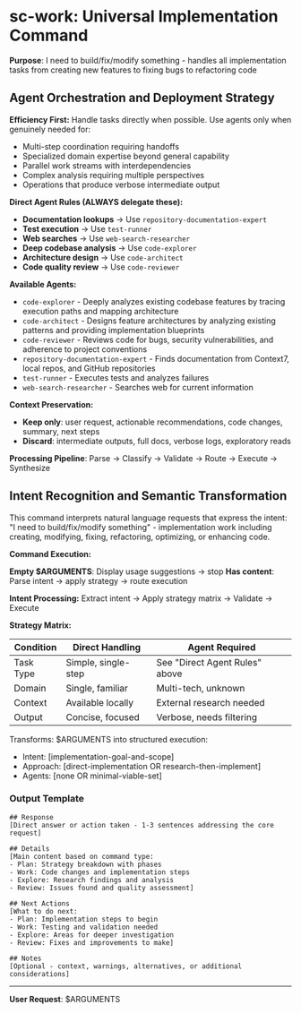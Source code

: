 # sc-work: Universal Implementation Command

**Purpose**: I need to build/fix/modify something - handles all implementation tasks from creating new features to fixing bugs to refactoring code

## Agent Orchestration and Deployment Strategy

**Efficiency First:** Handle tasks directly when possible. Use agents only when genuinely needed for:

- Multi-step coordination requiring handoffs
- Specialized domain expertise beyond general capability
- Parallel work streams with interdependencies
- Complex analysis requiring multiple perspectives
- Operations that produce verbose intermediate output

**Direct Agent Rules (ALWAYS delegate these):**

- **Documentation lookups** → Use `repository-documentation-expert`
- **Test execution** → Use `test-runner`
- **Web searches** → Use `web-search-researcher`
- **Deep codebase analysis** → Use `code-explorer`
- **Architecture design** → Use `code-architect`
- **Code quality review** → Use `code-reviewer`

**Available Agents:**

- `code-explorer` - Deeply analyzes existing codebase features by tracing execution paths and mapping architecture
- `code-architect` - Designs feature architectures by analyzing existing patterns and providing implementation blueprints
- `code-reviewer` - Reviews code for bugs, security vulnerabilities, and adherence to project conventions
- `repository-documentation-expert` - Finds documentation from Context7, local repos, and GitHub repositories
- `test-runner` - Executes tests and analyzes failures
- `web-search-researcher` - Searches web for current information

**Context Preservation:**

- **Keep only**: user request, actionable recommendations, code changes, summary, next steps
- **Discard**: intermediate outputs, full docs, verbose logs, exploratory reads

**Processing Pipeline**: Parse → Classify → Validate → Route → Execute → Synthesize

## Intent Recognition and Semantic Transformation

This command interprets natural language requests that express the intent: "I need to build/fix/modify something" - implementation work including creating, modifying, fixing, refactoring, optimizing, or enhancing code.

**Command Execution:**

**Empty $ARGUMENTS**: Display usage suggestions → stop
**Has content**: Parse intent → apply strategy → route execution

**Intent Processing:** Extract intent → Apply strategy matrix → Validate → Execute

**Strategy Matrix:**

| Condition | Direct Handling     | Agent Required                 |
| --------- | ------------------- | ------------------------------ |
| Task Type | Simple, single-step | See "Direct Agent Rules" above |
| Domain    | Single, familiar    | Multi-tech, unknown            |
| Context   | Available locally   | External research needed       |
| Output    | Concise, focused    | Verbose, needs filtering       |

Transforms: $ARGUMENTS into structured execution:

- Intent: [implementation-goal-and-scope]
- Approach: [direct-implementation OR research-then-implement]
- Agents: [none OR minimal-viable-set]

### Output Template

```
## Response
[Direct answer or action taken - 1-3 sentences addressing the core request]

## Details
[Main content based on command type:
- Plan: Strategy breakdown with phases
- Work: Code changes and implementation steps
- Explore: Research findings and analysis
- Review: Issues found and quality assessment]

## Next Actions
[What to do next:
- Plan: Implementation steps to begin
- Work: Testing and validation needed
- Explore: Areas for deeper investigation
- Review: Fixes and improvements to make]

## Notes
[Optional - context, warnings, alternatives, or additional considerations]
```

---

**User Request**: $ARGUMENTS
